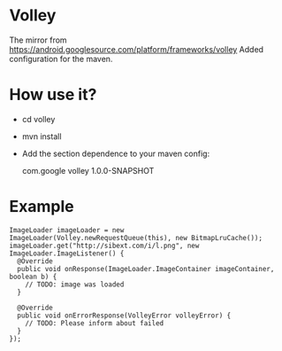 Volley
======

The mirror from https://android.googlesource.com/platform/frameworks/volley
Added configuration for the maven.

How use it?
===========

* cd volley
* mvn install
* Add the section dependence to your maven config:

    <dependency>
      <groupId>com.google</groupId>
      <artifactId>volley</artifactId>
      <version>1.0.0-SNAPSHOT</version>
    </dependency>

Example
=======

    ImageLoader imageLoader = new ImageLoader(Volley.newRequestQueue(this), new BitmapLruCache());
    imageLoader.get("http://sibext.com/i/l.png", new ImageLoader.ImageListener() {
      @Override
      public void onResponse(ImageLoader.ImageContainer imageContainer, boolean b) {
        // TODO: image was loaded
      }

      @Override
      public void onErrorResponse(VolleyError volleyError) {
        // TODO: Please inform about failed
      }
    });
